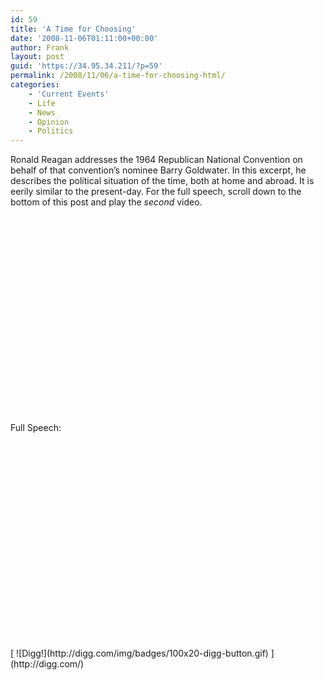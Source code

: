 ```yaml
---
id: 59
title: 'A Time for Choosing'
date: '2008-11-06T01:11:00+00:00'
author: Frank
layout: post
guid: 'https://34.95.34.211/?p=59'
permalink: /2008/11/06/a-time-for-choosing-html/
categories:
    - 'Current Events'
    - Life
    - News
    - Opinion
    - Politics
---
```


<div src="v5"><div>Ronald Reagan addresses the 1964 Republican National Convention on behalf of that convention’s nominee Barry Goldwater. In this excerpt, he describes the political situation of the time, both at home and abroad. It is eerily similar to the present-day. For the full speech, scroll down to the bottom of this post and play the <span class="Apple-style-span" style="font-style: italic;">second</span> video.</div><div></div><object height="344" width="425"><param name="movie" value="http://www.youtube.com/v/Jvmjhx6onv0&hl=en&fs=1"></param><param name="allowFullScreen" value="true"></param><param name="allowscriptaccess" value="always"></param><embed allowfullscreen="true" allowscriptaccess="always" height="344" src="http://www.youtube.com/v/Jvmjhx6onv0&hl=en&fs=1" type="application/x-shockwave-flash" width="425"></embed></object>

<div></div><div></div><div>Full Speech:  
<object height="344" width="425"><param name="movie" value="http://www.youtube.com/v/yt1fYSAChxs&hl=en&fs=1"></param><param name="allowFullScreen" value="true"></param><param name="allowscriptaccess" value="always"></param><embed allowfullscreen="true" allowscriptaccess="always" height="344" src="http://www.youtube.com/v/yt1fYSAChxs&hl=en&fs=1" type="application/x-shockwave-flash" width="425"></embed></object></div>[  
![Digg!](http://digg.com/img/badges/100x20-digg-button.gif)  ](http://digg.com/)

</div>